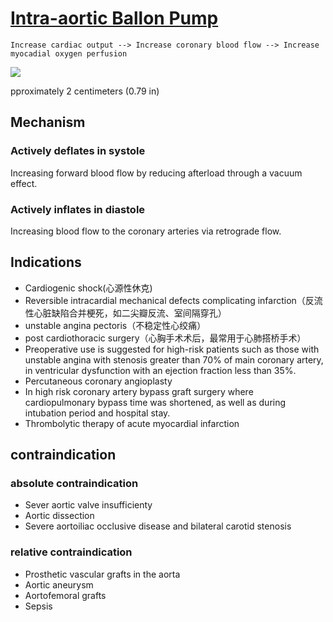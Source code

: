 # [Intra-aortic Ballon Pump](https://en.wikipedia.org/wiki/Intra-aortic_balloon_pump)

```
Increase cardiac output --> Increase coronary blood flow --> Increase myocadial oxygen perfusion
```

![](https://upload.wikimedia.org/wikipedia/commons/8/8b/Intra-aortic_balloon_pump.jpg)

pproximately 2 centimeters (0.79 in)

## Mechanism

### Actively deflates in systole

Increasing forward blood flow by reducing afterload through a vacuum effect.
### Actively inflates in diastole


Increasing blood flow to the coronary arteries via retrograde flow.

## Indications

- Cardiogenic shock(心源性休克)
- Reversible intracardial mechanical defects complicating infarction（反流性心脏缺陷合并梗死，如二尖瓣反流、室间隔穿孔）
- unstable angina pectoris（不稳定性心绞痛）
- post cardiothoracic surgery（心胸手术术后，最常用于心肺搭桥手术）
- Preoperative use is suggested for high-risk patients such as those with unstable angina with stenosis greater than 70% of main coronary artery, in ventricular dysfunction with an ejection fraction less than 35%.
- Percutaneous coronary angioplasty
- In high risk coronary artery bypass graft surgery where cardiopulmonary bypass time was shortened, as well as during intubation period and hospital stay.
- Thrombolytic therapy of acute myocardial infarction

## contraindication

### absolute contraindication

- Sever aortic valve insufficienty
- Aortic dissection
- Severe aortoiliac occlusive disease and bilateral carotid stenosis

### relative contraindication

- Prosthetic vascular grafts in the aorta
- Aortic aneurysm
- Aortofemoral grafts
- Sepsis
